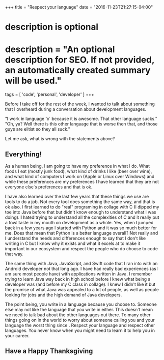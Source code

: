 +++
title = "Respect your language"
date = "2016-11-23T21:27:15-04:00"

#
# description is optional
#
# description = "An optional description for SEO. If not provided, an automatically created summary will be used."

tags = [ 'code', 'personal', 'developer' ]
+++

Before I take off for the rest of the week, I wanted to talk about something that I overheard during a conversation about development languages.

"I work in language 'x' because it is awesome. That other language sucks."
"Oh, ya? Well there is this other language that is worse then that, and those guys are elitist so they all suck."

Let me ask, what is wrong with the statements above?

<h2>Everything!</h2>

As a human being, I am going to have my preference in what I do. What foods I eat (mostly junk food), what kind of drinks I like (beer over wine), and what kind of computers I work on (Apple or Linux over Windows) and while these preferences are my preferences I have learned that they are not everyone else's preferences and that is ok.

I have also learned over the last few years that these things we use are tools to do a job. Not every tool does something the same way, and that is ok also. I first learned to do "real" programing in collage with C (I dipped my toe into Java before that but didn't know enough to understand what I was doing). I hated trying to understand all the complexities of C and it really put a fowl taste in my mouth on development as a whole. Yes, when I jumped back in a few years ago I started with Python and it was so much better for me. Does that mean that Python is a better language overall? Not really and I understand the needs and differences enough to say that I don't like writing in C but I know why it exists and what it excels at to make it important in our ecosystem and respect the people who do choose to code that way.

The same thing with Java, JavaScript, and Swift code that I ran into with an Android developer not that long ago. I have had really bad experiences (as I am sure most people have) with applications written in Java. I remember trying to learn Java way back in high school before I knew what being a developer was (and before my C class in collage). I knew I didn't like it but the promise of what Java was appealed to a lot of people, as well as people looking for jobs and the high demand of Java developers.

The point being, you write in a language because you choose to. Someone else may not like the language that you write in either. This doesn't mean we need to talk bad about the other languages out there. To many other things going on in the world to worry about someone calling you and your language the worst thing since <insert your worst thing here>. Respect your language and respect other languages. You never know when you might need to learn it to help you in your career.

<h2>Have a Happy Thanksgiving</h2>
